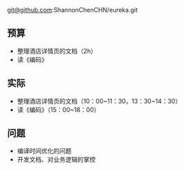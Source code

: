 
git@github.com:ShannonChenCHN/eureka.git


## 预算

- 整理酒店详情页的文档（2h）
- 读《编码》

## 实际

- 整理酒店详情页的文档（10：00~11：30，13：30~14：30）
- 读《编码》（15：00~18：00）

## 问题

- 编译时间优化的问题
- 开发文档、对业务逻辑的掌控